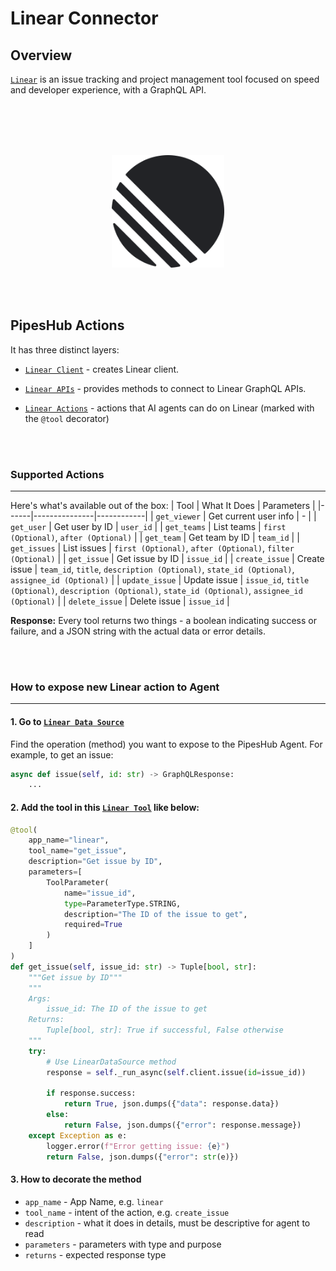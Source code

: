 # Linear Connector
## Overview
[`Linear`](https://linear.app/) is an issue tracking and project management tool focused on speed and developer experience, with a GraphQL API.

<br></br>
<br></br>
<div align="center">
  <img src="https://raw.githubusercontent.com/pipeshub-ai/documentation/refs/heads/main/logo/linear.png" alt="Linear Logo" width="180"/>
</div>


<br></br>
## PipesHub Actions 

It has three distinct layers:
- [`Linear Client`](https://github.com/pipeshub-ai/pipeshub-ai/blob/main/backend/python/app/sources/client/linear/linear.py) - creates Linear client.
<!--([`Local`](/backend/python/app/sources/client/linear/linear.py))-->

- [`Linear APIs`](https://github.com/pipeshub-ai/pipeshub-ai/blob/main/backend/python/app/sources/external/linear/linear.py) - provides methods to connect to Linear GraphQL APIs.
<!--([`Local`](/backend/python/app/sources/external/linear/linear.py))-->

- [`Linear Actions`](https://github.com/pipeshub-ai/pipeshub-ai/blob/main/backend/python/app/agents/actions/linear/linear.py) - actions that AI agents can do on Linear (marked with the `@tool` decorator)
<!--([`Local`](/backend/python/app/agents/actions/linear/linear.py))-->

<br></br>
### Supported Actions
-----
Here's what's available out of the box:
| Tool | What It Does | Parameters |
|------|---------------|------------|
| `get_viewer` | Get current user info | - |
| `get_user` | Get user by ID | `user_id` |
| `get_teams` | List teams | `first (Optional)`, `after (Optional)` |
| `get_team` | Get team by ID | `team_id` |
| `get_issues` | List issues | `first (Optional)`, `after (Optional)`, `filter (Optional)` |
| `get_issue` | Get issue by ID | `issue_id` |
| `create_issue` | Create issue | `team_id`, `title`, `description (Optional)`, `state_id (Optional)`, `assignee_id (Optional)` |
| `update_issue` | Update issue | `issue_id`, `title (Optional)`, `description (Optional)`, `state_id (Optional)`, `assignee_id (Optional)` |
| `delete_issue` | Delete issue | `issue_id` |

**Response:** Every tool returns two things - a boolean indicating success or failure, and a JSON string with the actual data or error details.

<br></br>
### How to expose new Linear action to Agent
-----
#### 1. Go to [`Linear Data Source`](https://github.com/pipeshub-ai/pipeshub-ai/blob/main/backend/python/app/sources/external/linear/linear.py)
Find the operation (method) you want to expose to the PipesHub Agent. For example, to get an issue:
```python
async def issue(self, id: str) -> GraphQLResponse:
    ...
```

#### 2. Add the tool in this [`Linear Tool`](https://github.com/pipeshub-ai/pipeshub-ai/blob/main/backend/python/app/agents/actions/linear/linear.py) like below:
```python
@tool(
    app_name="linear",
    tool_name="get_issue",
    description="Get issue by ID",
    parameters=[
        ToolParameter(
            name="issue_id",
            type=ParameterType.STRING,
            description="The ID of the issue to get",
            required=True
        )
    ]
)
def get_issue(self, issue_id: str) -> Tuple[bool, str]:
    """Get issue by ID"""
    """
    Args:
        issue_id: The ID of the issue to get
    Returns:
        Tuple[bool, str]: True if successful, False otherwise
    """
    try:
        # Use LinearDataSource method
        response = self._run_async(self.client.issue(id=issue_id))

        if response.success:
            return True, json.dumps({"data": response.data})
        else:
            return False, json.dumps({"error": response.message})
    except Exception as e:
        logger.error(f"Error getting issue: {e}")
        return False, json.dumps({"error": str(e)})
```

#### 3. How to decorate the method
- `app_name` - App Name, e.g. `linear`
- `tool_name` - intent of the action, e.g. `create_issue`
- `description` - what it does in details, must be descriptive for agent to read
- `parameters` - parameters with type and purpose
- `returns` - expected response type


